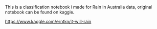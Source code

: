 This is a classification notebook i made for Rain in Australia data, original notebook can be found on kaggle.

https://www.kaggle.com/erntkn/it-will-rain
